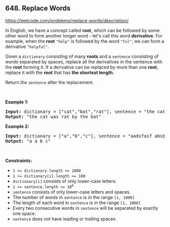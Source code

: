 ## 648. Replace Words

<https://leetcode.com/problems/replace-words/description/>

<div class="elfjS" data-track-load="description_content"><p>In English, we have a concept called <strong>root</strong>, which can be followed by some other word to form another longer word - let's call this word <strong>derivative</strong>. For example, when the <strong>root</strong> <code>"help"</code> is followed by the word <code>"ful"</code>, we can form a derivative <code>"helpful"</code>.</p>

<p>Given a <code>dictionary</code> consisting of many <strong>roots</strong> and a <code>sentence</code> consisting of words separated by spaces, replace all the derivatives in the sentence with the <strong>root</strong> forming it. If a derivative can be replaced by more than one <strong>root</strong>, replace it with the <strong>root</strong> that has <strong>the shortest length</strong>.</p>

<p>Return <em>the <code>sentence</code></em> after the replacement.</p>

<p>&nbsp;</p>
<p><strong class="example">Example 1:</strong></p>

<pre><strong>Input:</strong> dictionary = ["cat","bat","rat"], sentence = "the cattle was rattled by the battery"
<strong>Output:</strong> "the cat was rat by the bat"
</pre>

<p><strong class="example">Example 2:</strong></p>

<pre><strong>Input:</strong> dictionary = ["a","b","c"], sentence = "aadsfasf absbs bbab cadsfafs"
<strong>Output:</strong> "a a b c"
</pre>

<p>&nbsp;</p>
<p><strong>Constraints:</strong></p>

<ul>
 <li><code>1 &lt;= dictionary.length &lt;= 1000</code></li>
 <li><code>1 &lt;= dictionary[i].length &lt;= 100</code></li>
 <li><code>dictionary[i]</code> consists of only lower-case letters.</li>
 <li><code>1 &lt;= sentence.length &lt;= 10<sup>6</sup></code></li>
 <li><code>sentence</code> consists of only lower-case letters and spaces.</li>
 <li>The number of words in <code>sentence</code> is in the range <code>[1, 1000]</code></li>
 <li>The length of each word in <code>sentence</code> is in the range <code>[1, 1000]</code></li>
 <li>Every two consecutive words in <code>sentence</code> will be separated by exactly one space.</li>
 <li><code>sentence</code> does not have leading or trailing spaces.</li>
</ul>
</div>
